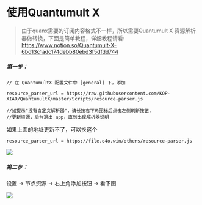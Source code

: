 # 使用Quantumult X

>由于quanx需要的订阅内容格式不一样，所以需要Quantumult X 资源解析器做转换，下面是简单教程，详细教程请看:
>https://www.notion.so/Quantumult-X-6bd13c1adc174debb80ebd3f5dfdd744



##### 第一步：


```
// 在 QuantumultX 配置文件中 [general] 下，添加

resource_parser_url = https://raw.githubusercontent.com/KOP-XIAO/QuantumultX/master/Scripts/resource-parser.js

//如提示"没有自定义解析器"，请长按右下角图标后点击左侧刷新按钮，
//更新资源，后台退出 app，直到出现解析器说明
```

如果上面的地址更新不了，可以换这个

```
resource_parser_url = https://file.o4o.win/others/resource-parser.js
```

![](/img/quanx1.png)

##### 第二步：

设置 -> 节点资源 -> 右上角添加按钮 -> 看下图

![](/img/quanx2.png)
